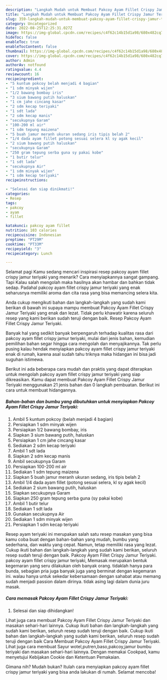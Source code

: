 ```yaml
---
description: "Langkah Mudah untuk Membuat Pakcoy Ayam Fillet Crispy Jamur Teriyaki yang Lezat"
title: "Langkah Mudah untuk Membuat Pakcoy Ayam Fillet Crispy Jamur Teriyaki yang Lezat"
slug: 359-langkah-mudah-untuk-membuat-pakcoy-ayam-fillet-crispy-jamur-teriyaki-yang-lezat
category: Uncategorized
date: 2022-08-25T12:25:31.027Z
image: https://img-global.cpcdn.com/recipes/c4f62c14b15d1a98/680x482cq70/pakcoy-ayam-fillet-crispy-jamur-teriyaki-foto-resep-utama.jpg
hideToc: false
enableToc: true
enableTocContent: false
thumbnail: https://img-global.cpcdn.com/recipes/c4f62c14b15d1a98/680x482cq70/pakcoy-ayam-fillet-crispy-jamur-teriyaki-foto-resep-utama.jpg
cover: https://img-global.cpcdn.com/recipes/c4f62c14b15d1a98/680x482cq70/pakcoy-ayam-fillet-crispy-jamur-teriyaki-foto-resep-utama.jpg
author: Admin
authorAv: notfound
ratingvalue: 4.4
reviewcount: 16
recipeingredient:
- "5 kuntum pokcoy belah menjadi 4 bagian"
- "1 sdm minyak wijen"
- "1/2 bawang bombay iris"
- "3 sium bawang putih haluskan"
- "1 cm jahe cincang kasar"
- "2 sdm kecap teriyaki"
- "1 sdt lada"
- "2 sdm kecap manis"
- "secukupnya Garam"
- "100-200 ml air"
- "1 sdm tepung maizena"
- "5 buah jamur meranh ukuran sedang iris tipis belah 2"
- "1/4 dada ayam fillet potong sesuai selera kl sy agak kecil"
- "2 sium bawang putih haluskan"
- "secukupnya Garam"
- "250 gram tepung serba guna sy pakai kobe"
- "1 butir telur"
- "1 sdt lada"
- "secukupnya Air"
- "1 sdm minyak wijen"
- "1 sdm kecap teriyaki"
recipeinstructions:

- "Selesai dan siap dinikmati!"
categories:
- Resep
tags:
- pakcoy
- ayam
- fillet

katakunci: pakcoy ayam fillet 
nutrition: 103 calories
recipecuisine: Indonesian
preptime: "PT29M"
cooktime: "PT33M"
recipeyield: "3"
recipecategory: Lunch

---
```



Selamat pagi Kamu sedang mencari inspirasi resep pakcoy ayam fillet crispy jamur teriyaki yang menarik? Cara menyiapkannya sangat gampang. Tapi Kalau salah mengolah maka hasilnya akan hambar dan bahkan tidak sedap. Padahal pakcoy ayam fillet crispy jamur teriyaki yang enak seharusnya memiliki aroma dan cita rasa yang bisa memancing selera kita.


Anda cukup mengikuti bahan dan langkah-langkah yang sudah kami berikan di bawah ini supaya mampu membuat Pakcoy Ayam Fillet Crispy Jamur Teriyaki yang enak dan lezat. Tidak perlu khawatir karena seluruh resep yang kami berikan sudah teruji dengan baik. Resep Pakcoy Ayam Fillet Crispy Jamur Teriyaki.

Banyak hal yang sedikit banyak berpengaruh terhadap kualitas rasa dari pakcoy ayam fillet crispy jamur teriyaki, mulai dari jenis bahan, kemudian pemilihan bahan segar hingga cara mengolah dan menyajikannya. Tak perlu pusing kalau hendak menyiapkan pakcoy ayam fillet crispy jamur teriyaki enak di rumah, karena asal sudah tahu triknya maka hidangan ini bisa jadi suguhan istimewa.


Berikut ini ada beberapa cara mudah dan praktis yang dapat diterapkan untuk mengolah pakcoy ayam fillet crispy jamur teriyaki yang siap dikreasikan. Kamu dapat membuat Pakcoy Ayam Fillet Crispy Jamur Teriyaki menggunakan 21 jenis bahan dan 0 langkah pembuatan. Berikut ini cara untuk membuat hidangannya.

<!--inarticleads1-->

##### Bahan-bahan dan bumbu yang dibutuhkan untuk menyiapkan Pakcoy Ayam Fillet Crispy Jamur Teriyaki:

1. Ambil 5 kuntum pokcoy (belah menjadi 4 bagian)
1. Persiapkan 1 sdm minyak wijen
1. Persiapkan 1/2 bawang bombay, iris
1. Siapkan 3 sium bawang putih, haluskan
1. Persiapkan 1 cm jahe cincang kasar
1. Sediakan 2 sdm kecap teriyaki
1. Ambil 1 sdt lada
1. Siapkan 2 sdm kecap manis
1. Ambil secukupnya Garam
1. Persiapkan 100-200 ml air
1. Sediakan 1 sdm tepung maizena
1. Siapkan 5 buah jamur meranh ukuran sedang, iris tipis belah 2
1. Ambil 1/4 dada ayam fillet (potong sesuai selera, kl sy agak kecil)
1. Sediakan 2 sium bawang putih, haluskan
1. Siapkan secukupnya Garam
1. Siapkan 250 gram tepung serba guna (sy pakai kobe)
1. Ambil 1 butir telur
1. Sediakan 1 sdt lada
1. Gunakan secukupnya Air
1. Sediakan 1 sdm minyak wijen
1. Persiapkan 1 sdm kecap teriyaki


Resep ayam teriyaki ini merupakan salah satu resep masakan yang bisa kamu coba buat dengan bahan-bahan yang mudah, bumbu yang sederhana, dan waktu yang cepat. Namun, tetap memiliki rasa yang lezat. Cukup ikuti bahan dan langkah-langkah yang sudah kami berikan, seluruh resep sudah teruji dengan baik. Pakcoy Ayam Fillet Crispy Jamur Teriyaki. pakcoy ayam fillet crispy jamur teriyaki, Memasak merupakan bentuk kegemaran yang seru dilakukan oleh banyak orang. tidaklah hanya para bunda, sebagian pria juga banyak juga yang berminat dengan kegemaran ini. walau hanya untuk sekedar kebersamaan dengan sahabat atau memang sudah menjadi passion dalam dirinya. tidak asing lagi dalam dunia juru masak. 

<!--inarticleads2-->

##### Cara memasak Pakcoy Ayam Fillet Crispy Jamur Teriyaki:


1. Selesai dan siap dihidangkan!

Lihat juga cara membuat Pakcoy Ayam Fillet Crispy Jamur Teriyaki dan masakan sehari-hari lainnya. Cukup ikuti bahan dan langkah-langkah yang sudah kami berikan, seluruh resep sudah teruji dengan baik. Cukup ikuti bahan dan langkah-langkah yang sudah kami berikan, seluruh resep sudah teruji dengan baik Cara Membuat Pakcoy Ayam Fillet Crispy Jamur Teriyaki. Lihat juga cara membuat Sayur wotel,putren,baso,pakcoy,jamur bumbu teriyaki dan masakan sehari-hari lainnya. Dengan memakai Cookpad, kamu menyetujui Kebijakan Cookie dan Ketentuan Pemakaian. 

Gimana nih? Mudah bukan? Itulah cara menyiapkan pakcoy ayam fillet crispy jamur teriyaki yang bisa anda lakukan di rumah. Selamat mencoba!

